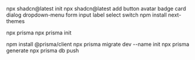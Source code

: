 npx shadcn@latest init
npx shadcn@latest add button avatar badge card dialog dropdown-menu form input label select switch
npm install next-themes

<!-- install prisma -->

npx prisma
npx prisma init

npm install @prisma/client
npx prisma migrate dev --name init
npx prisma generate
npx prisma db push
